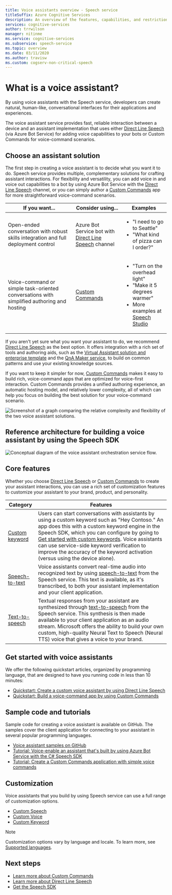 ```yaml
---
title: Voice assistants overview - Speech service
titleSuffix: Azure Cognitive Services
description: An overview of the features, capabilities, and restrictions for voice assistants with the Speech SDK.
services: cognitive-services
author: trrwilson
manager: nitinme
ms.service: cognitive-services
ms.subservice: speech-service
ms.topic: overview
ms.date: 03/11/2020
ms.author: travisw
ms.custom: cogserv-non-critical-speech
---
```


# What is a voice assistant?

By using voice assistants with the Speech service, developers can create natural, human-like, conversational interfaces for their applications and experiences.

The voice assistant service provides fast, reliable interaction between a device and an assistant implementation that uses either [Direct Line Speech](direct-line-speech.md) (via Azure Bot Service) for adding voice capabilities to your bots or Custom Commands for voice-command scenarios.

## Choose an assistant solution

The first step in creating a voice assistant is to decide what you want it to do. Speech service provides multiple, complementary solutions for crafting assistant interactions. For flexibility and versatility, you can add voice in and voice out capabilities to a bot by using Azure Bot Service with the [Direct Line Speech](direct-line-speech.md) channel, or you can simply author a [Custom Commands](custom-commands.md) app for more straightforward voice-command scenarios.

| If you want... | Consider using... | Examples |
|-------------------|------------------|----------------|
|Open-ended conversation with robust skills integration and full deployment control | Azure Bot Service bot with [Direct Line Speech](direct-line-speech.md) channel | <ul><li>"I need to go to Seattle"</li><li>"What kind of pizza can I order?"</li></ul>
|Voice-command or simple task-oriented conversations with simplified authoring and hosting | [Custom Commands](custom-commands.md) | <ul><li>"Turn on the overhead light"</li><li>"Make it 5 degrees warmer"</li><li>More examples at [Speech Studio](https://aka.ms/speechstudio/customcommands)</li></ul>

If you aren't yet sure what you want your assistant to do, we recommend [Direct Line Speech](direct-line-speech.md) as the best option. It offers integration with a rich set of tools and authoring aids, such as the [Virtual Assistant solution and enterprise template](/azure/bot-service/bot-builder-enterprise-template-overview) and the [QnA Maker service](../qnamaker/overview/overview.md), to build on common patterns and use your existing knowledge sources.

If you want to keep it simpler for now, [Custom Commands](custom-commands.md) makes it easy to build rich, voice-command apps that are optimized for voice-first interaction. Custom Commands provides a unified authoring experience, an automatic hosting model, and relatively lower complexity, all of which can help you focus on building the best solution for your voice-command scenario.

   ![Screenshot of a graph comparing the relative complexity and flexibility of the two voice assistant solutions.](media/voice-assistants/assistant-solution-comparison.png)

## Reference architecture for building a voice assistant by using the Speech SDK

   ![Conceptual diagram of the voice assistant orchestration service flow.](media/voice-assistants/overview.png)

## Core features

Whether you choose [Direct Line Speech](direct-line-speech.md) or [Custom Commands](custom-commands.md) to create your assistant interactions, you can use a rich set of customization features to customize your assistant to your brand, product, and personality.

| Category | Features |
|----------|----------|
|[Custom keyword](./custom-keyword-basics.md) | Users can start conversations with assistants by using a custom keyword such as "Hey Contoso." An app does this with a custom keyword engine in the Speech SDK, which you can configure by going to [Get started with custom keywords](./custom-keyword-basics.md). Voice assistants can use service-side keyword verification to improve the accuracy of the keyword activation (versus using the device alone).
|[Speech-to-text](speech-to-text.md) | Voice assistants convert real-time audio into recognized text by using [speech-to-text](speech-to-text.md) from the Speech service. This text is available, as it's transcribed, to both your assistant implementation and your client application.
|[Text-to-speech](text-to-speech.md) | Textual responses from your assistant are synthesized through [text-to-speech](text-to-speech.md) from the Speech service. This synthesis is then made available to your client application as an audio stream. Microsoft offers the ability to build your own custom, high-quality Neural Text to Speech (Neural TTS) voice that gives a voice to your brand.

## Get started with voice assistants

We offer the following quickstart articles, organized by programming language, that are designed to have you running code in less than 10 minutes:

* [Quickstart: Create a custom voice assistant by using Direct Line Speech](quickstarts/voice-assistants.md)
* [Quickstart: Build a voice-command app by using Custom Commands](quickstart-custom-commands-application.md)

## Sample code and tutorials

Sample code for creating a voice assistant is available on GitHub. The samples cover the client application for connecting to your assistant in several popular programming languages.

* [Voice assistant samples on GitHub](https://github.com/Azure-Samples/Cognitive-Services-Voice-Assistant)
* [Tutorial: Voice-enable an assistant that's built by using Azure Bot Service with the C# Speech SDK](tutorial-voice-enable-your-bot-speech-sdk.md)
* [Tutorial: Create a Custom Commands application with simple voice commands](./how-to-develop-custom-commands-application.md)

## Customization

Voice assistants that you build by using Speech service can use a full range of customization options.

* [Custom Speech](./custom-speech-overview.md)
* [Custom Voice](how-to-custom-voice.md)
* [Custom Keyword](keyword-recognition-overview.md)

> [!NOTE]
> Customization options vary by language and locale. To learn more, see [Supported languages](language-support.md).

## Next steps

* [Learn more about Custom Commands](custom-commands.md)
* [Learn more about Direct Line Speech](direct-line-speech.md)
* [Get the Speech SDK](speech-sdk.md)
